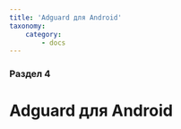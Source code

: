 ```yaml
---
title: 'Adguard для Android'
taxonomy:
    category:
        - docs
---
```


### Раздел 4

# Adguard для Android